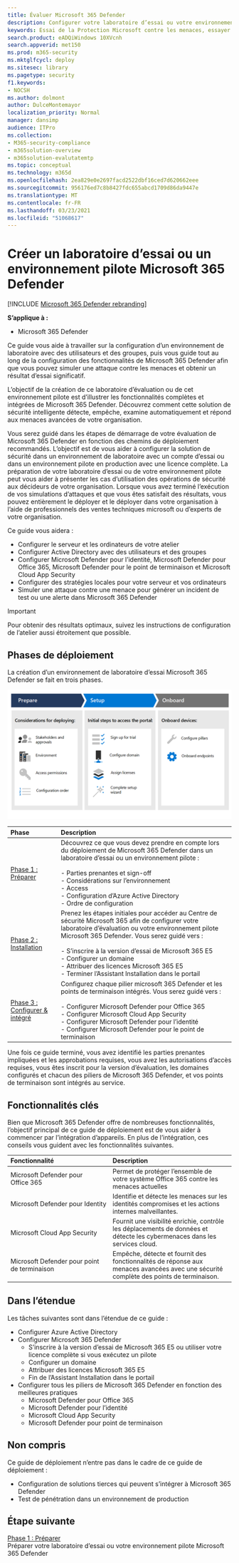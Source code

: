 ```yaml
---
title: Évaluer Microsoft 365 Defender
description: Configurer votre laboratoire d’essai ou votre environnement pilote Microsoft 365 Defender pour tester et tester la solution de sécurité conçue pour protéger les appareils, l’identité, les données et les applications de votre organisation.
keywords: Essai de la Protection Microsoft contre les menaces, essayer la Protection Microsoft contre les menaces, évaluer la Protection Microsoft contre les menaces, laboratoire d’évaluation de la Protection Microsoft contre les menaces, pilote de la Protection Microsoft contre les menaces, cyber-sécurité, menace avancée persistante, sécurité d’entreprise, appareils, identité, utilisateurs, données, applications, incidents, examen et correction automatisés, recherche avancée
search.product: eADQiWindows 10XVcnh
search.appverid: met150
ms.prod: m365-security
ms.mktglfcycl: deploy
ms.sitesec: library
ms.pagetype: security
f1.keywords:
- NOCSH
ms.author: dolmont
author: DulceMontemayor
localization_priority: Normal
manager: dansimp
audience: ITPro
ms.collection:
- M365-security-compliance
- m365solution-overview
- m365solution-evalutatemtp
ms.topic: conceptual
ms.technology: m365d
ms.openlocfilehash: 2ea829e0e2697facd2522dbf16ced7d620662eee
ms.sourcegitcommit: 956176ed7c8b8427fdc655abcd1709d86da9447e
ms.translationtype: MT
ms.contentlocale: fr-FR
ms.lasthandoff: 03/23/2021
ms.locfileid: "51068617"
---
```

# <a name="create-a-microsoft-365-defender-trial-lab-or-pilot-environment"></a>Créer un laboratoire d’essai ou un environnement pilote Microsoft 365 Defender 

[!INCLUDE [Microsoft 365 Defender rebranding](../includes/microsoft-defender.md)]


**S’applique à :**
- Microsoft 365 Defender


Ce guide vous aide à travailler sur la configuration d’un environnement de laboratoire avec des utilisateurs et des groupes, puis vous guide tout au long de la configuration des fonctionnalités de Microsoft 365 Defender afin que vous pouvez simuler une attaque contre les menaces et obtenir un résultat d’essai significatif. 

L’objectif de la création de ce laboratoire d’évaluation ou de cet environnement pilote est d’illustrer les fonctionnalités complètes et intégrées de Microsoft 365 Defender. Découvrez comment cette solution de sécurité intelligente détecte, empêche, examine automatiquement et répond aux menaces avancées de votre organisation. 


Vous serez guidé dans les étapes de démarrage de votre évaluation de Microsoft 365 Defender en fonction des chemins de déploiement recommandés. L’objectif est de vous aider à configurer la solution de sécurité dans un environnement de laboratoire avec un compte d’essai ou dans un environnement pilote en production avec une licence complète. La préparation de votre laboratoire d’essai ou de votre environnement pilote peut vous aider à présenter les cas d’utilisation des opérations de sécurité aux décideurs de votre organisation. Lorsque vous avez terminé l’exécution de vos simulations d’attaques et que vous êtes satisfait des résultats, vous pouvez entièrement le déployer et le déployer dans votre organisation à l’aide de professionnels des ventes techniques microsoft ou d’experts de votre organisation. 

Ce guide vous aidera :
- Configurer le serveur et les ordinateurs de votre atelier
- Configurer Active Directory avec des utilisateurs et des groupes
- Configurer Microsoft Defender pour l’identité, Microsoft Defender pour Office 365, Microsoft Defender pour le point de terminaison et Microsoft Cloud App Security
- Configurer des stratégies locales pour votre serveur et vos ordinateurs
- Simuler une attaque contre une menace pour générer un incident de test ou une alerte dans Microsoft 365 Defender

>[!IMPORTANT]
>Pour obtenir des résultats optimaux, suivez les instructions de configuration de l’atelier aussi étroitement que possible.


## <a name="deployment-phases"></a>Phases de déploiement

La création d’un environnement de laboratoire d’essai Microsoft 365 Defender se fait en trois phases.

![Phases de déploiement : préparer, configurer, intégrer](../../media/evaluation-guide-phases.png)

|Phase | Description | 
|:-------|:-----|
|[Phase 1 : Préparer](prepare-m365d-eval.md)| Découvrez ce que vous devez prendre en compte lors du déploiement de Microsoft 365 Defender dans un laboratoire d’essai ou un environnement pilote : <br><br>- Parties prenantes et sign-off <br> - Considérations sur l’environnement <br>- Access <br>- Configuration d’Azure Active Directory <br> - Ordre de configuration
|[Phase 2 : Installation](setup-m365deval.md)|  Prenez les étapes initiales pour accéder au Centre de sécurité Microsoft 365 afin de configurer votre laboratoire d’évaluation ou votre environnement pilote Microsoft 365 Defender. Vous serez guidé vers :<br><br>- S’inscrire à la version d’essai de Microsoft 365 E5 <br>  - Configurer un domaine<br>- Attribuer des licences Microsoft 365 E5<br>- Terminer l’Assistant Installation dans le portail|
|[Phase 3 : Configurer & intégré](config-m365d-eval.md) | Configurez chaque pilier microsoft 365 Defender et les points de terminaison intégrés. Vous serez guidé vers :<br><br>- Configurer Microsoft Defender pour Office 365<br>- Configurer Microsoft Cloud App Security<br>- Configurer Microsoft Defender pour l’identité<br>- Configurer Microsoft Defender pour le point de terminaison


Une fois ce guide terminé, vous avez identifié les parties prenantes impliquées et les approbations requises, vous avez les autorisations d’accès requises, vous êtes inscrit pour la version d’évaluation, les domaines configurés et chacun des piliers de Microsoft 365 Defender, et vos points de terminaison sont intégrés au service.

## <a name="key-capabilities"></a>Fonctionnalités clés

Bien que Microsoft 365 Defender offre de nombreuses fonctionnalités, l’objectif principal de ce guide de déploiement est de vous aider à commencer par l’intégration d’appareils. En plus de l’intégration, ces conseils vous guident avec les fonctionnalités suivantes.


Fonctionnalité | Description 
:---|:---
Microsoft Defender pour Office 365 | Permet de protéger l’ensemble de votre système Office 365 contre les menaces actuelles
Microsoft Defender pour Identity | Identifie et détecte les menaces sur les identités compromises et les actions internes malveillantes.
Microsoft Cloud App Security | Fournit une visibilité enrichie, contrôle les déplacements de données et détecte les cybermenaces dans les services cloud.
Microsoft Defender pour point de terminaison | Empêche, détecte et fournit des fonctionnalités de réponse aux menaces avancées avec une sécurité complète des points de terminaison.


## <a name="in-scope"></a>Dans l’étendue

Les tâches suivantes sont dans l’étendue de ce guide :
-   Configurer Azure Active Directory
-   Configurer Microsoft 365 Defender
    -   S’inscrire à la version d’essai de Microsoft 365 E5 ou utiliser votre licence complète si vous exécutez un pilote
    -   Configurer un domaine
    -   Attribuer des licences Microsoft 365 E5
    -   Fin de l’Assistant Installation dans le portail
-   Configurer tous les piliers de Microsoft 365 Defender en fonction des meilleures pratiques
    -   Microsoft Defender pour Office 365
    -   Microsoft Defender pour l’identité
    -   Microsoft Cloud App Security
    -   Microsoft Defender pour point de terminaison

## <a name="out-of-scope"></a>Non compris

Ce guide de déploiement n’entre pas dans le cadre de ce guide de déploiement :

-   Configuration de solutions tierces qui peuvent s’intégrer à Microsoft 365 Defender
-   Test de pénétration dans un environnement de production

## <a name="next-step"></a>Étape suivante
[Phase 1 : Préparer](prepare-m365d-eval.md) 
<br> Préparer votre laboratoire d’essai ou votre environnement pilote Microsoft 365 Defender
